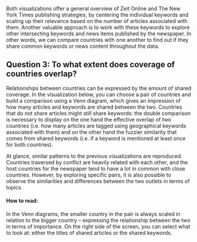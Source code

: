Both visualizations offer a general overview of <span class="zeit">Zeit Online</span> and <span class="nyt">The New York Times</span> publishing strategies, by centering the individual keywords and scaling up their relevance based on the number of articles associated with them. Another valuable approach is to work with these keywords to explore other intersecting keywords and news items published by the newspaper.  In other words, we can compare countries with one another to find out if they share common keywords or news content throughout the data. 

## Question 3: To what extent does coverage of countries overlap?

Relationships between countries can be expressed by the amount of shared coverage. In the visualization below, you can choose a pair of countries and build a comparison using a Venn diagram, which gives an impression of how many articles and keywords are shared between the two. Countries that do not share articles might still share keywords: the double comparison is necessary to display on the one hand the effective overlap of two countries (i.e. how many articles are tagged using geographical keywords associated with them) and on the other hand the fuzzier similarity that comes from shared keywords (i.e. if a keyword is mentioned at least once for both countries). 

At glance, similar patterns to the previous visualizations are reproduced. Countries traversed by conflict are heavily related with each other, and the host countries for the newspaper tend to have a lot in common with close countries. However, by exploring specific pairs, it is also possible to observe the similarities and differences between the two outlets in terms of topics.  

#### How to read:
In the Venn diagrams, the smaller country in the pair is always scaled in relation to the bigger country – expressing the relationship between the two in terms of importance. On the right side of the screen, you can select what to look at: either the titles of shared articles or the shared keywords. 
